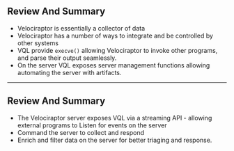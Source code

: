 <!-- .slide: class="content " -->

## Review And Summary

* Velociraptor is essentially a collector of data
* Velociraptor has a number of ways to integrate and be controlled by
  other systems
* VQL provide `execve()` allowing Velociraptor to invoke other
  programs, and parse their output seamlessly.
* On the server VQL exposes server management functions allowing
  automating the server with artifacts.

---

<!-- .slide: class="content " -->

## Review And Summary

* The Velociraptor server exposes VQL via a streaming API - allowing
  external programs to Listen for events on the server
* Command the server to collect and respond
* Enrich and filter data on the server for better triaging and
  response.
